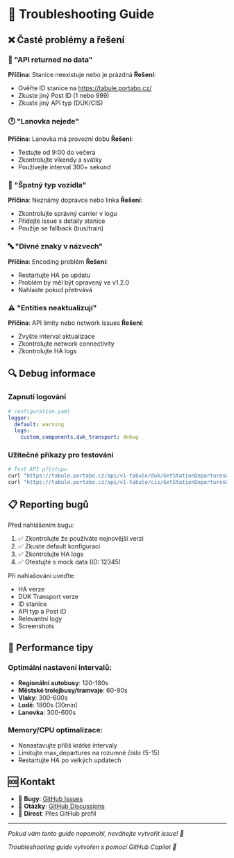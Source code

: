 # 🔧 Troubleshooting Guide

## ❌ Časté problémy a řešení

### 🚫 "API returned no data"
**Příčina**: Stanice neexistuje nebo je prázdná
**Řešení**: 
- Ověřte ID stanice na https://tabule.portabo.cz/
- Zkuste jiný Post ID (1 nebo 999)
- Zkuste jiný API typ (DUK/CIS)

### 🕐 "Lanovka nejede"
**Příčina**: Lanovka má provozní dobu
**Řešení**:
- Testujte od 9:00 do večera
- Zkontrolujte víkendy a svátky
- Používejte interval 300+ sekund

### 🚌 "Špatný typ vozidla"
**Příčina**: Neznámý dopravce nebo linka
**Řešení**:
- Zkontrolujte správný carrier v logu
- Přidejte issue s detaily stanice
- Použije se fallback (bus/train)

### 🔤 "Divné znaky v názvech"
**Příčina**: Encoding problém
**Řešení**:
- Restartujte HA po updatu
- Problém by měl být opravený ve v1.2.0
- Nahlaste pokud přetrvává

### ⚠️ "Entities neaktualizují"
**Příčina**: API limity nebo network issues
**Řešení**:
- Zvyšte interval aktualizace
- Zkontrolujte network connectivity
- Zkontrolujte HA logs

## 🔍 Debug informace

### Zapnutí logování
```yaml
# configuration.yaml
logger:
  default: warning
  logs:
    custom_components.duk_transport: debug
```

### Užitečné příkazy pro testování
```bash
# Test API přístupu
curl "https://tabule.portabo.cz/api/v1-tabule/duk/GetStationDeparturesWCount/2950/1/5/0"
curl "https://tabule.portabo.cz/api/v1-tabule/cis/GetStationDeparturesWCount/1578/1/5/0"
```

## 📋 Reporting bugů

Před nahlášením bugu:
1. ✅ Zkontrolujte že používáte nejnovější verzi
2. ✅ Zkuste default konfiguraci 
3. ✅ Zkontrolujte HA logs
4. ✅ Otestujte s mock data (ID: 12345)

Při nahlašování uveďte:
- HA verze
- DUK Transport verze  
- ID stanice
- API typ a Post ID
- Relevantní logy
- Screenshots

## 🚀 Performance tipy

### Optimální nastavení intervalů:
- **Regionální autobusy**: 120-180s
- **Městské trolejbusy/tramvaje**: 60-90s  
- **Vlaky**: 300-600s
- **Lodě**: 1800s (30min)
- **Lanovka**: 300-600s

### Memory/CPU optimalizace:
- Nenastavujte příliš krátké intervaly
- Limitujte max_departures na rozumné číslo (5-15)
- Restartujte HA po velkých updatech

## 🆘 Kontakt

- 🐛 **Bugy**: [GitHub Issues](https://github.com/Peta01/ha-duk-transport/issues)
- 💬 **Otázky**: [GitHub Discussions](https://github.com/Peta01/ha-duk-transport/discussions)  
- 📧 **Direct**: Přes GitHub profil

---
*Pokud vám tento guide nepomohl, neváhejte vytvořit issue! 🤝*

*Troubleshooting guide vytvořen s pomocí GitHub Copilot 🤖*